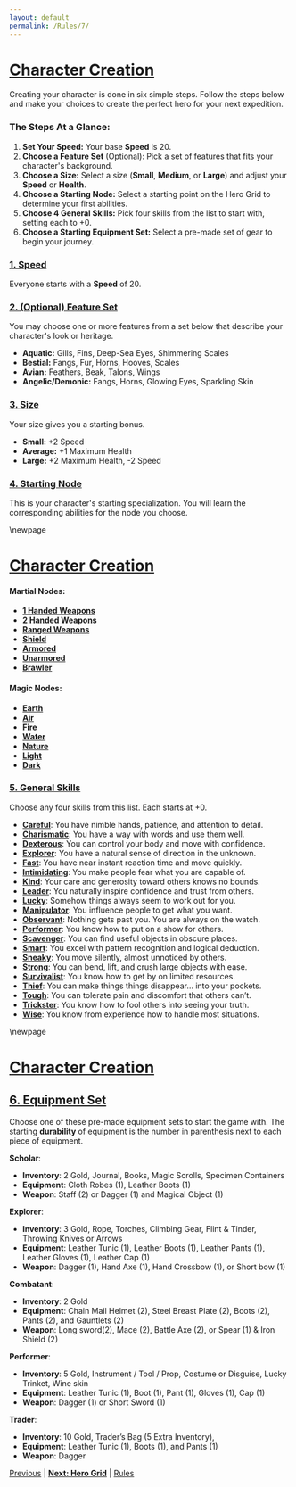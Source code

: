 ```yaml
---
layout: default
permalink: /Rules/7/
---
```

# [Character Creation](#character-creation)

Creating your character is done in six simple steps. Follow the steps below and make your choices to create the perfect hero for your next expedition.

### The Steps At a Glance:

1. **Set Your Speed:** Your base **Speed** is 20.
2. **Choose a Feature Set** (Optional): Pick a set of features that fits your character's background.
3. **Choose a Size:** Select a size (**Small**, **Medium**, or **Large**) and adjust your **Speed** or **Health**.
4. **Choose a Starting Node:** Select a starting point on the Hero Grid to determine your first abilities.
5. **Choose 4 General Skills:** Pick four skills from the list to start with, setting each to +0.
6. **Choose a Starting Equipment Set:** Select a pre-made set of gear to begin your journey.

### [1. Speed](#feature-sets)
Everyone starts with a **Speed** of 20.
  
### [2. (Optional) Feature Set](#feature-set)
You may choose one or more features from a set below that describe your character's look or heritage.

- **Aquatic:** Gills, Fins, Deep-Sea Eyes, Shimmering Scales
- **Bestial:** Fangs, Fur, Horns, Hooves, Scales
- **Avian:** Feathers, Beak, Talons, Wings
- **Angelic/Demonic:** Fangs, Horns, Glowing Eyes, Sparkling Skin
  
### [3. Size](#size)
Your size gives you a starting bonus.

- **Small:** +2 Speed
- **Average:** +1 Maximum Health
- **Large:** +2 Maximum Health, -2 Speed

### [4. Starting Node](#startingNode)
This is your character's starting specialization. You will learn the corresponding abilities for the node you choose.

\newpage

# [Character Creation](#character-creation)


#### Martial Nodes:
- **[1 Handed Weapons]({{site.baseurl}}/PlayerResources/Abilities/1HandedWeapons/#1-Handed-Weapons)**
- **[2 Handed Weapons]({{site.baseurl}}/PlayerResources/Abilities/2HandedWeapons/#2-Handed-Weapons)**
- **[Ranged Weapons]({{site.baseurl}}/PlayerResources/Abilities/RangedWeapons/#Ranged-Weapons)**
- **[Shield]({{site.baseurl}}/PlayerResources/Abilities/Shield/#Shield)**
- **[Armored]({{site.baseurl}}/PlayerResources/Abilities/Armored/#Armored)**
- **[Unarmored]({{site.baseurl}}/PlayerResources/Abilities/Unarmored/#Unarmored)**
- **[Brawler]({{site.baseurl}}/PlayerResources/Abilities/Brawler/#Brawler)**

#### Magic Nodes:
- **[Earth]({{site.baseurl}}/PlayerResources/Abilities/Earth/#Earth)**
- **[Air]({{site.baseurl}}/PlayerResources/Abilities/Air/#Air)**
- **[Fire]({{site.baseurl}}/PlayerResources/Abilities/Fire/#Fire)**
- **[Water]({{site.baseurl}}/PlayerResources/Abilities/Water/#Water)**
- **[Nature]({{site.baseurl}}/PlayerResources/Abilities/Nature/#Nature)**
- **[Light]({{site.baseurl}}/PlayerResources/Abilities/Light/#Light)**
- **[Dark]({{site.baseurl}}/PlayerResources/Abilities/Dark/#Dark)**

### [5. General Skills](#generalskills)
Choose any four skills from this list. Each starts at +0.

- **[Careful]({{site.baseurl}}/PlayerResources/Skills/Careful/#Careful)**: You have nimble hands, patience, and attention to detail.
- **[Charismatic]({{site.baseurl}}/PlayerResources/Skills/Charismatic/#Charismatic)**: You have a way with words and use them well.
- **[Dexterous]({{site.baseurl}}/PlayerResources/Skills/Dexterous/#Dexterous)**: You can control your body and move with confidence.
- **[Explorer]({{site.baseurl}}/PlayerResources/Skills/Explorer/#Explorer)**: You have a natural sense of direction in the unknown.
- **[Fast]({{site.baseurl}}/PlayerResources/Skills/Fast/#Fast)**: You have near instant reaction time and move quickly.
- **[Intimidating]({{site.baseurl}}/PlayerResources/Skills/Intimidating/#Intimidating)**: You make people fear what you are capable of.
- **[Kind]({{site.baseurl}}/PlayerResources/Skills/Kind/#Kind)**: Your care and generosity toward others knows no bounds.
- **[Leader]({{site.baseurl}}/PlayerResources/Skills/Leader/#Leader)**: You naturally inspire confidence and trust from others.
- **[Lucky]({{site.baseurl}}/PlayerResources/Skills/Lucky/#Lucky)**: Somehow things always seem to work out for you.
- **[Manipulator]({{site.baseurl}}/PlayerResources/Skills/Manipulator/#Manipulator)**: You influence people to get what you want.
- **[Observant]({{site.baseurl}}/PlayerResources/Skills/Observant/#Observant)**: Nothing gets past you. You are always on the watch.
- **[Performer]({{site.baseurl}}/PlayerResources/Skills/Performer/#Performer)**: You know how to put on a show for others.
- **[Scavenger]({{site.baseurl}}/PlayerResources/Skills/Scavenger/#Scavenger)**: You can find useful objects in obscure places.
- **[Smart]({{site.baseurl}}/PlayerResources/Skills/Smart/#Smart)**: You excel with pattern recognition and logical deduction.
- **[Sneaky]({{site.baseurl}}/PlayerResources/Skills/Sneaky/#Sneaky)**: You move silently, almost unnoticed by others.
- **[Strong]({{site.baseurl}}/PlayerResources/Skills/Strong/#Strong)**: You can bend, lift, and crush large objects with ease.
- **[Survivalist]({{site.baseurl}}/PlayerResources/Skills/Survivalist/#Survivalist)**: You know how to get by on limited resources.
- **[Thief]({{site.baseurl}}/PlayerResources/Skills/Thief/#Thief)**: You can make things things disappear… into your pockets.
- **[Tough]({{site.baseurl}}/PlayerResources/Skills/Tough/#Tough)**: You can tolerate pain and discomfort that others can’t.
- **[Trickster]({{site.baseurl}}/PlayerResources/Skills/Trickster/#Trickster)**: You know how to fool others into seeing your truth.
- **[Wise]({{site.baseurl}}/PlayerResources/Skills/Wise/#Wise)**: You know from experience how to handle most situations.


\newpage

# [Character Creation](#character-creation)

## [6. Equipment Set](#equipment-set)
Choose one of these pre-made equipment sets to start the game with. The starting **durability** of equipment is the number in parenthesis next to each piece of equipment.

**Scholar**:

- **Inventory**: 2 Gold, Journal, Books, Magic Scrolls, Specimen Containers
- **Equipment**: Cloth Robes (1), Leather Boots (1)
- **Weapon**: Staff (2) or Dagger (1) and Magical Object (1)

**Explorer**: 

- **Inventory**: 3 Gold, Rope, Torches, Climbing Gear, Flint & Tinder, Throwing Knives or Arrows
- **Equipment**: Leather Tunic (1), Leather Boots (1), Leather Pants (1), Leather Gloves (1), Leather Cap (1)
- **Weapon**: Dagger (1), Hand Axe (1), Hand Crossbow (1), or Short bow (1)

**Combatant**: 

- **Inventory**: 2 Gold
- **Equipment**: Chain Mail Helmet (2), Steel Breast Plate (2), Boots (2), Pants (2), and Gauntlets (2)
- **Weapon**: Long sword(2), Mace (2), Battle Axe (2), or Spear (1) & Iron Shield (2)

**Performer**: 

- **Inventory**: 5 Gold, Instrument / Tool / Prop, Costume or Disguise, Lucky Trinket, Wine skin
- **Equipment**: Leather Tunic (1), Boot (1), Pant (1), Gloves (1), Cap (1)
- **Weapon**: Dagger (1) or Short Sword (1)

**Trader**: 

- **Inventory**: 10 Gold, Trader’s Bag (5 Extra Inventory), 
- **Equipment**: Leather Tunic (1), Boots (1), and Pants (1)
- **Weapon**: Dagger

[Previous]({{site.baseurl}}/Rules/6/#downtime) | **[Next: Hero Grid]({{site.baseurl}}/Rules/8/)** | [Rules]({{site.baseurl}}/Rules/Index/#rules)